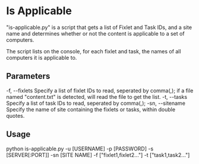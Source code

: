Is Applicable
===

"is-applicable.py" is a script that gets a list of Fixlet and Task IDs, and a site name and determines whether or not the content is applicable to a set of computers.

The script lists on the console, for each fixlet and task, the names of all computers it is applicable to.

Parameters
---

-f, --fixlets           Specify a list of fixlet IDs to read, seperated by comma(,); if a file named "content.txt" is detected, will read the file to get the list. 
-t, --tasks             Specify a list of task IDs to read, seperated by comma(,);
-sn, --sitename         Specify the name of site containing the fixlets or tasks, within double quotes.


Usage
---

python is-applicable.py -u [USERNAME] -p [PASSWORD] -s [SERVER[:PORT]] -sn [SITE NAME] -f ["fixlet1,fixlet2..."] -t ["task1,task2..."] 

